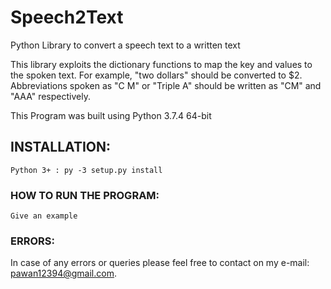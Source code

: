 # Speech2Text

Python Library to convert a speech text to a written text

This library exploits the dictionary functions to map the key and values to the spoken text.
For example, "two dollars" should be converted to $2. Abbreviations spoken as "C M" or "Triple A" should be written as "CM" and "AAA" respectively.

This Program was built using Python 3.7.4 64-bit

## INSTALLATION: 
```
Python 3+ : py -3 setup.py install
```

### HOW TO RUN THE PROGRAM:
```
Give an example
```

### ERRORS:
In case of any errors or queries please feel free to contact on my e-mail: pawan12394@gmail.com. 











